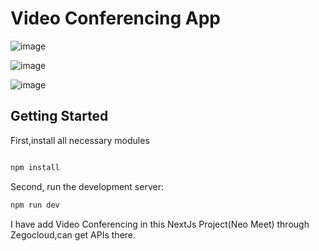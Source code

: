 # Video Conferencing App

![image](https://github.com/user-attachments/assets/a2a55d3e-b984-4437-a577-fbb852bb56c1)

![image](https://github.com/user-attachments/assets/6cbde5ea-7ec2-4096-af47-ef54b5d5d798)

![image](https://github.com/user-attachments/assets/30d2c2ed-066a-4229-a3ec-c1d40b8d1f52)




## Getting Started

First,install all necessary modules
```bash

npm install
```
Second, run the development server:

```bash
npm run dev
```


I have add Video Conferencing in this NextJs Project(Neo Meet) through Zegocloud,can get APIs there.
